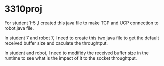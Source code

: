 # 3310proj
For student 1-5 ,I created this java file to make TCP and UCP connection to robot.java file.

In student 7 and robot 7, I need to create this two java file to get the default received buffer size and caculate the throughtput.

In student and robot, I need to modifidy the received buffer size in the runtime to see what is the impact of it to the socket throughtput.
